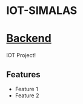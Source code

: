 # IOT-SIMALAS
# [Backend](https://github.com/username/my-project)

IOT Project! 

## Features
- Feature 1
- Feature 2

